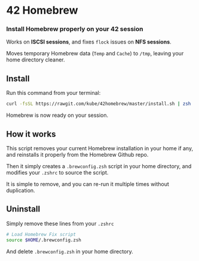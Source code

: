 42 Homebrew
===========

### Install Homebrew properly on your 42 session

Works on **ISCSI sessions**, and fixes `flock` issues on **NFS sessions**.

Moves temporary Homebrew data (`Temp` and `Cache`) to `/tmp`, leaving your home directory cleaner.


Install
-------
Run this command from your terminal:

```sh
curl -fsSL https://rawgit.com/kube/42homebrew/master/install.sh | zsh
```

Homebrew is now ready on your session.

How it works
------------
This script removes your current Homebrew installation in your home if any, and reinstalls it properly from the Homebrew Github repo.

Then it simply creates a `.brewconfig.zsh` script in your home directory, and modifies your `.zshrc` to source the script.

It is simple to remove, and you can re-run it multiple times without duplication.


Uninstall
---------
Simply remove these lines from your `.zshrc`

```sh
# Load Homebrew Fix script
source $HOME/.brewconfig.zsh
```

And delete `.brewconfig.zsh` in your home directory.
